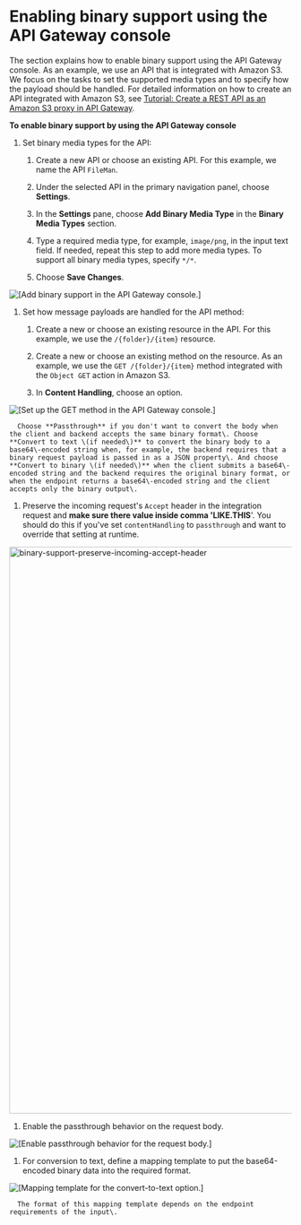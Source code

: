 # Enabling binary support using the API Gateway console<a name="api-gateway-payload-encodings-configure-with-console"></a>

The section explains how to enable binary support using the API Gateway console\. As an example, we use an API that is integrated with Amazon S3\. We focus on the tasks to set the supported media types and to specify how the payload should be handled\. For detailed information on how to create an API integrated with Amazon S3, see [Tutorial: Create a REST API as an Amazon S3 proxy in API Gateway](integrating-api-with-aws-services-s3.md)\.

**To enable binary support by using the API Gateway console**

1. Set binary media types for the API:

   1. Create a new API or choose an existing API\. For this example, we name the API `FileMan`\.

   1. Under the selected API in the primary navigation panel, choose **Settings**\.

   1. In the **Settings** pane, choose **Add Binary Media Type** in the **Binary Media Types** section\.

   1. Type a required media type, for example, `image/png`, in the input text field\. If needed, repeat this step to add more media types\. To support all binary media types, specify `*/*`\.

   1. Choose **Save Changes**\.

         
![\[Add binary support in the API Gateway console.\]](http://docs.aws.amazon.com/apigateway/latest/developerguide/images/binary-support-set-binary-media-types-on-api.png)

1. Set how message payloads are handled for the API method:

   1. Create a new or choose an existing resource in the API\. For this example, we use the `/{folder}/{item}` resource\.

   1. Create a new or choose an existing method on the resource\. As an example, we use the `GET /{folder}/{item}` method integrated with the `Object GET` action in Amazon S3\. 

   1. In **Content Handling**, choose an option\. 

         
![\[Set up the GET method in the API Gateway console.\]](http://docs.aws.amazon.com/apigateway/latest/developerguide/images/binary-support-set-content-handling-on-method.png)

      Choose **Passthrough** if you don't want to convert the body when the client and backend accepts the same binary format\. Choose **Convert to text \(if needed\)** to convert the binary body to a base64\-encoded string when, for example, the backend requires that a binary request payload is passed in as a JSON property\. And choose **Convert to binary \(if needed\)** when the client submits a base64\-encoded string and the backend requires the original binary format, or when the endpoint returns a base64\-encoded string and the client accepts only the binary output\.

   1. Preserve the incoming request's `Accept` header in the integration request and **make sure there value inside comma 'LIKE.THIS**'\. You should do this if you've set `contentHandling` to `passthrough` and want to override that setting at runtime\.

        
<img width="1012" alt="binary-support-preserve-incoming-accept-header" src="https://user-images.githubusercontent.com/59918633/232295179-2c996a85-e161-4297-bfe1-04d3b5bfc889.png">

   1. Enable the passthrough behavior on the request body\.

         
![\[Enable passthrough behavior for the request body.\]](http://docs.aws.amazon.com/apigateway/latest/developerguide/images/binary-support-ensure-payload-passthrough-on-method.png)

   1. For conversion to text, define a mapping template to put the base64\-encoded binary data into the required format\.

         
![\[Mapping template for the convert-to-text option.\]](http://docs.aws.amazon.com/apigateway/latest/developerguide/images/binary-support-convert-to-text-mapping-template.png)

      The format of this mapping template depends on the endpoint requirements of the input\.

